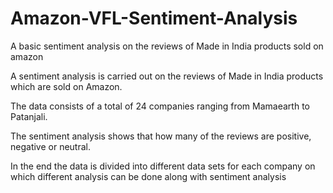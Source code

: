 # Amazon-VFL-Sentiment-Analysis
A basic sentiment analysis on the reviews of Made in India products sold on amazon


A sentiment analysis is carried out on the reviews of Made in India products which are sold on Amazon.

The data consists of a total of 24 companies ranging from Mamaearth to Patanjali.

The sentiment analysis shows that how many of the reviews are positive, negative or neutral.

In the end the data is divided into different data sets for each company on which different analysis can be done along with sentiment analysis
